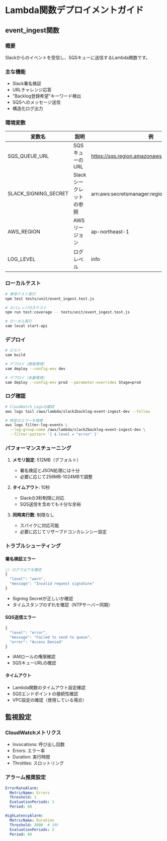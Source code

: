 # Lambda関数デプロイメントガイド

## event_ingest関数

### 概要
Slackからのイベントを受信し、SQSキューに送信するLambda関数です。

### 主な機能
- Slack署名検証
- URLチャレンジ応答
- "Backlog登録希望"キーワード検出
- SQSへのメッセージ送信
- 構造化ログ出力

### 環境変数

| 変数名 | 説明 | 例 |
|--------|------|-----|
| SQS_QUEUE_URL | SQSキューのURL | https://sqs.region.amazonaws.com/account/queue |
| SLACK_SIGNING_SECRET | Slackシークレットの参照 | arn:aws:secretsmanager:region:account:secret:name |
| AWS_REGION | AWSリージョン | ap-northeast-1 |
| LOG_LEVEL | ログレベル | info |

### ローカルテスト

```bash
# 単体テスト実行
npm test tests/unit/event_ingest.test.js

# カバレッジ付きテスト
npm run test:coverage -- tests/unit/event_ingest.test.js

# ローカル実行
sam local start-api
```

### デプロイ

```bash
# ビルド
sam build

# デプロイ（開発環境）
sam deploy --config-env dev

# デプロイ（本番環境）
sam deploy --config-env prod --parameter-overrides Stage=prod
```

### ログ確認

```bash
# CloudWatch Logsの確認
aws logs tail /aws/lambda/slack2backlog-event-ingest-dev --follow

# 特定のエラーを検索
aws logs filter-log-events \
  --log-group-name /aws/lambda/slack2backlog-event-ingest-dev \
  --filter-pattern '{ $.level = "error" }'
```

### パフォーマンスチューニング

1. **メモリ設定**: 512MB（デフォルト）
   - 署名検証とJSON処理には十分
   - 必要に応じて256MB-1024MBで調整

2. **タイムアウト**: 10秒
   - Slackの3秒制限に対応
   - SQS送信を含めても十分な余裕

3. **同時実行数**: 制限なし
   - スパイクに対応可能
   - 必要に応じてリザーブドコンカレンシー設定

### トラブルシューティング

#### 署名検証エラー
```javascript
// ログで以下を確認
{ 
  "level": "warn", 
  "message": "Invalid request signature"
}
```
- Signing Secretが正しいか確認
- タイムスタンプのずれを確認（NTPサーバー同期）

#### SQS送信エラー
```javascript
{
  "level": "error",
  "message": "Failed to send to queue",
  "error": "Access Denied"
}
```
- IAMロールの権限確認
- SQSキューURLの確認

#### タイムアウト
- Lambda関数のタイムアウト設定確認
- SQSエンドポイントの接続性確認
- VPC設定の確認（使用している場合）

## 監視設定

### CloudWatchメトリクス
- Invocations: 呼び出し回数
- Errors: エラー率
- Duration: 実行時間
- Throttles: スロットリング

### アラーム推奨設定
```yaml
ErrorRateAlarm:
  MetricName: Errors
  Threshold: 1
  EvaluationPeriods: 1
  Period: 60

HighLatencyAlarm:
  MetricName: Duration
  Threshold: 3000  # 3秒
  EvaluationPeriods: 2
  Period: 60
```
